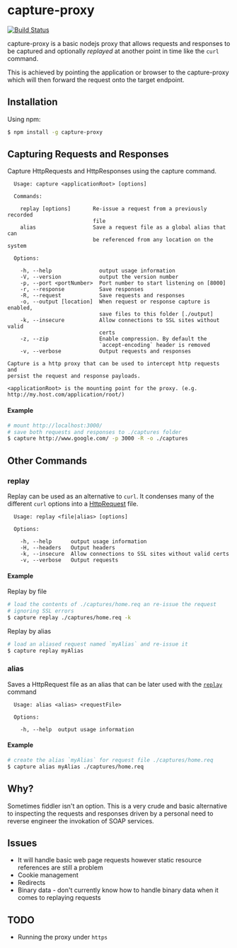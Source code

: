 # capture-proxy

[![Build Status](https://travis-ci.org/socsieng/capture-proxy.png)](https://travis-ci.org/socsieng/capture-proxy)

capture-proxy is a basic nodejs proxy that allows requests and responses to be captured and optionally *replayed* at another point in time like the `curl` command.

This is achieved by pointing the application or browser to the capture-proxy which will then forward the request onto the target endpoint.

## Installation

Using npm:

```sh
$ npm install -g capture-proxy
```

## Capturing Requests and Responses

Capture HttpRequests and HttpResponses using the capture command.

```
  Usage: capture <applicationRoot> [options]

  Commands:

    replay [options]       Re-issue a request from a previously recorded
                           file
    alias                  Save a request file as a global alias that can
                           be referenced from any location on the system

  Options:

    -h, --help               output usage information
    -V, --version            output the version number
    -p, --port <portNumber>  Port number to start listening on [8000]
    -r, --response           Save responses
    -R, --request            Save requests and responses
    -o, --output [location]  When request or response capture is enabled,
                             save files to this folder [./output]
    -k, --insecure           Allow connections to SSL sites without valid
                             certs
    -z, --zip                Enable compression. By default the
                             `accept-encoding` header is removed
    -v, --verbose            Output requests and responses

Capture is a http proxy that can be used to intercept http requests and
persist the request and response payloads.

<applicationRoot> is the mounting point for the proxy. (e.g.
http://my.host.com/application/root/)
```

#### Example

```sh
# mount http://localhost:3000/
# save both requests and responses to ./captures folder
$ capture http://www.google.com/ -p 3000 -R -o ./captures
```

## Other Commands

### replay

Replay can be used as an alternative to `curl`. It condenses many of the different `curl` options into a [HttpRequest](http://www.w3.org/Protocols/rfc2616/rfc2616-sec5.html) file.

```
  Usage: replay <file|alias> [options]

  Options:

    -h, --help      output usage information
    -H, --headers   Output headers
    -k, --insecure  Allow connections to SSL sites without valid certs
    -v, --verbose   Output requests
```

#### Example

Replay by file

```sh
# load the contents of ./captures/home.req an re-issue the request
# ignoring SSL errors
$ capture replay ./captures/home.req -k
```

Replay by alias <a name="replay_alias"></a>

```sh
# load an aliased request named `myAlias` and re-issue it
$ capture replay myAlias
```

### alias

Saves a HttpRequest file as an alias that can be later used with the [`replay`](#replay_alias) command

```
  Usage: alias <alias> <requestFile>

  Options:

    -h, --help  output usage information
```

#### Example

```sh
# create the alias `myAlias` for request file ./captures/home.req
$ capture alias myAlias ./captures/home.req
```

## Why?

Sometimes fiddler isn't an option. This is a very crude and basic alternative to inspecting the requests and responses driven by a personal need to reverse engineer the invokation of SOAP services.

## Issues

* It will handle basic web page requests however static resource references are still a problem
* Cookie management
* Redirects
* Binary data - don't currently know how to handle binary data when it comes to replaying requests

## TODO

* Running the proxy under `https`
